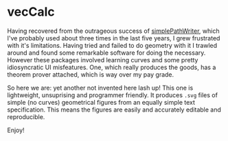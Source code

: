 # vecCalc

Having recovered from the outrageous success of
[simplePathWriter](https://github.com/njamescouk/simplePathWriter),
which  I've probably used about three times in the last five years, I
grew  frustrated with it's limitations. Having tried and failed to do
geometry  with it I trawled around and found some remarkable software
for doing  the necessary. However these packages involved learning
curves and some pretty  idiosyncratic UI misfeatures. One, which
really produces the goods, has  a theorem prover attached, which is
way over my pay grade.

So here we are: yet another not invented here lash up! This one is 
lightweight, unsuprising and programmer friendly. It produces `.svg` 
files of simple (no curves) geometrical figures from an equally simple 
text specification. This means the figures are easily and accurately 
editable and reproducible.

Enjoy! 
